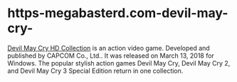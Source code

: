 # https-megabasterd.com-devil-may-cry-
[Devil May Cry HD Collection](https://megabasterd.com/devil-may-cry/) is an action video game. Developed and published by CAPCOM Co., Ltd.. It was released on March 13, 2018 for Windows. The popular stylish action games Devil May Cry, Devil May Cry 2, and Devil May Cry 3 Special Edition return in one collection.

